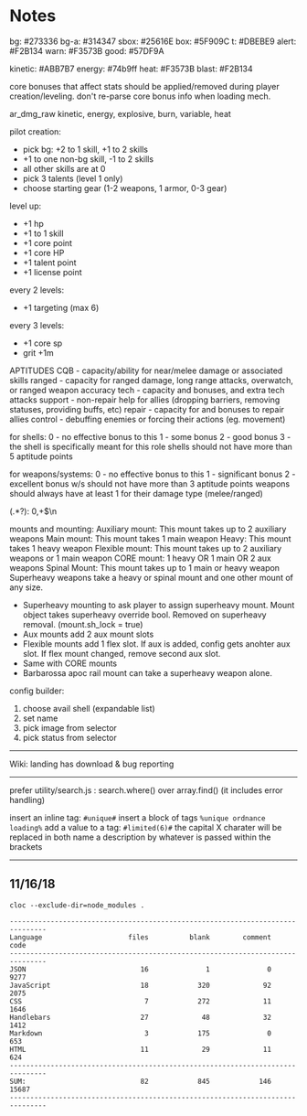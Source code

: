 # Notes

bg:     #273336
bg-a:   #314347
sbox:   #25616E
box:    #5F909C
t:      #DBEBE9
alert:  #F2B134
warn:   #F3573B
good:   #57DF9A

kinetic:  #ABB7B7
energy:   #74b9ff
heat:     #F3573B
blast:    #F2B134

core bonuses that affect stats should be applied/removed during player creation/leveling. don't re-parse core bonus info when loading mech.

ar_dmg_raw
kinetic, energy, explosive, burn, variable, heat

pilot creation:

- pick bg: +2 to 1 skill, +1 to 2 skills
- +1 to one non-bg skill, -1 to 2 skills
- all other skills are at 0
- pick 3 talents (level 1 only)
- choose starting gear (1-2 weapons, 1 armor, 0-3 gear)

level up:

- +1 hp
- +1 to 1 skill
- +1 core point
- +1 core HP
- +1 talent point
- +1 license point

every 2 levels:

- +1 targeting (max 6)

every 3 levels:

- +1 core sp
- grit +1m


APTITUDES
CQB - capacity/ability for near/melee damage or associated skills
ranged - capacity for ranged damage, long range attacks, overwatch, or ranged weapon accuracy
tech - capacity and bonuses, and extra tech attacks
support - non-repair help for allies (dropping barriers, removing statuses, providing buffs, etc)
repair - capacity for and bonuses to repair allies
control - debuffing enemies or forcing their actions (eg. movement)

for shells:
0 - no effective bonus to this
1 - some bonus
2 - good bonus
3 - the shell is specifically meant for this role 
shells should not have more than 5 aptitude points

for weapons/systems:
0 - no effective bonus to this
1 - significant bonus
2 - excellent bonus
w/s should not have more than 3 aptitude points
weapons should always have at least 1 for their damage type (melee/ranged)

(.*?): 0,+$\n

mounts and mounting:
Auxiliary mount: This mount takes up to 2 auxiliary weapons
Main mount: This mount takes 1 main weapon
Heavy: This mount takes 1 heavy weapon
Flexible mount: This mount takes up to 2 auxiliary weapons or 1 main weapon
CORE mount: 1 heavy OR 1 main OR 2 aux weapons
Spinal Mount: This mount takes up to 1 main or heavy weapon
Superheavy weapons take a heavy or spinal mount and one other mount of any size.

- Superheavy mounting to ask player to assign superheavy mount. Mount object takes superheavy override bool. Removed on superheavy removal. (mount.sh_lock = true)
- Aux mounts add 2 aux mount slots
- Flexible mounts add 1 flex slot. If aux is added, config gets anohter aux slot. If flex mount changed, remove second aux slot.
- Same with CORE mounts
- Barbarossa apoc rail mount can take a superheavy weapon alone.

config builder:
  1) choose avail shell (expandable list)
  2) set name
  3) pick image from selector
  4) pick status from selector

---

Wiki:
landing has download & bug reporting

---

prefer utility/search.js : search.where() over array.find() (it includes error handling)

insert an inline tag: `#unique#`
insert a block of tags `%unique ordnance loading%`
add a value to a tag: `#limited(6)#`
the capital X charater will be replaced in both name a description by whatever is passed within the brackets

---

## 11/16/18

`cloc --exclude-dir=node_modules .`

```text
-------------------------------------------------------------------------------
Language                     files          blank        comment           code
-------------------------------------------------------------------------------
JSON                            16              1              0           9277
JavaScript                      18            320             92           2075
CSS                              7            272             11           1646
Handlebars                      27             48             32           1412
Markdown                         3            175              0            653
HTML                            11             29             11            624
-------------------------------------------------------------------------------
SUM:                            82            845            146          15687
-------------------------------------------------------------------------------
```